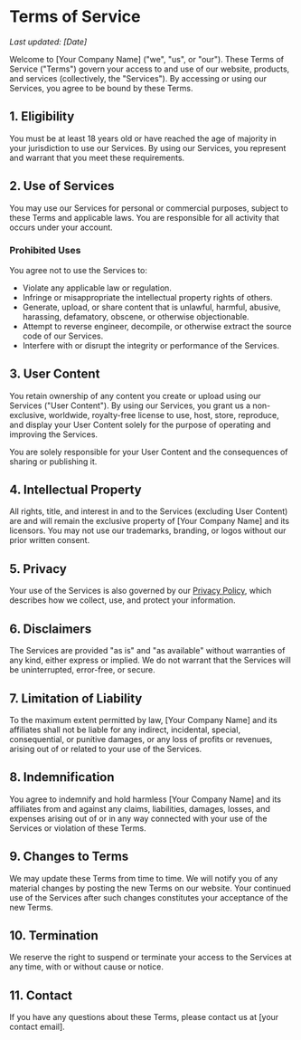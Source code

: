 # Terms of Service

_Last updated: [Date]_

Welcome to [Your Company Name] ("we", "us", or "our"). These Terms of Service ("Terms") govern your access to and use of our website, products, and services (collectively, the "Services"). By accessing or using our Services, you agree to be bound by these Terms.

## 1. Eligibility

You must be at least 18 years old or have reached the age of majority in your jurisdiction to use our Services. By using our Services, you represent and warrant that you meet these requirements.

## 2. Use of Services

You may use our Services for personal or commercial purposes, subject to these Terms and applicable laws. You are responsible for all activity that occurs under your account.

### Prohibited Uses

You agree not to use the Services to:
- Violate any applicable law or regulation.
- Infringe or misappropriate the intellectual property rights of others.
- Generate, upload, or share content that is unlawful, harmful, abusive, harassing, defamatory, obscene, or otherwise objectionable.
- Attempt to reverse engineer, decompile, or otherwise extract the source code of our Services.
- Interfere with or disrupt the integrity or performance of the Services.

## 3. User Content

You retain ownership of any content you create or upload using our Services ("User Content"). By using our Services, you grant us a non-exclusive, worldwide, royalty-free license to use, host, store, reproduce, and display your User Content solely for the purpose of operating and improving the Services.

You are solely responsible for your User Content and the consequences of sharing or publishing it.

## 4. Intellectual Property

All rights, title, and interest in and to the Services (excluding User Content) are and will remain the exclusive property of [Your Company Name] and its licensors. You may not use our trademarks, branding, or logos without our prior written consent.

## 5. Privacy

Your use of the Services is also governed by our [Privacy Policy](/privacy), which describes how we collect, use, and protect your information.

## 6. Disclaimers

The Services are provided "as is" and "as available" without warranties of any kind, either express or implied. We do not warrant that the Services will be uninterrupted, error-free, or secure.

## 7. Limitation of Liability

To the maximum extent permitted by law, [Your Company Name] and its affiliates shall not be liable for any indirect, incidental, special, consequential, or punitive damages, or any loss of profits or revenues, arising out of or related to your use of the Services.

## 8. Indemnification

You agree to indemnify and hold harmless [Your Company Name] and its affiliates from and against any claims, liabilities, damages, losses, and expenses arising out of or in any way connected with your use of the Services or violation of these Terms.

## 9. Changes to Terms

We may update these Terms from time to time. We will notify you of any material changes by posting the new Terms on our website. Your continued use of the Services after such changes constitutes your acceptance of the new Terms.

## 10. Termination

We reserve the right to suspend or terminate your access to the Services at any time, with or without cause or notice.

## 11. Contact

If you have any questions about these Terms, please contact us at [your contact email].
